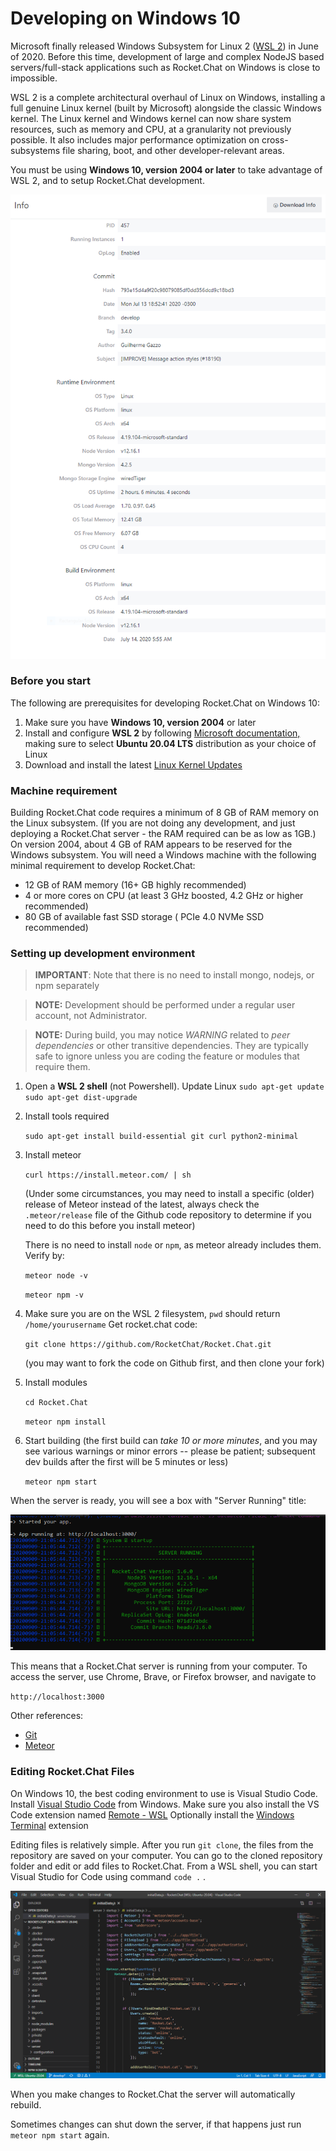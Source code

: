 # Developing on Windows 10

Microsoft finally released Windows Subsystem for Linux 2 \([WSL 2](https://docs.microsoft.com/en-us/windows/wsl/wsl2-index)\) in June of 2020.   Before this time, development of large and complex NodeJS based servers/full-stack applications such as Rocket.Chat on Windows is close to impossible.

WSL 2 is a complete architectural overhaul of Linux on Windows, installing a full genuine Linux kernel \(built by Microsoft\) alongside the classic Windows kernel. The Linux kernel and Windows kernel can now share system resources, such as memory and CPU, at a granularity not previously possible.  It also includes major performance optimization on cross-subsystems file sharing, boot, and other developer-relevant areas.  
  
You must be using **Windows 10, version 2004 or later** to take advantage of WSL 2, and to setup Rocket.Chat development.

![](../../.gitbook/assets/msinfo.png)

### Before you start

The following are prerequisites for developing Rocket.Chat on Windows 10:

1. Make sure you have **Windows 10, version 2004** or later
2. Install and configure **WSL 2** by following [Microsoft documentation,](https://docs.microsoft.com/en-us/windows/wsl/install-win10)  making sure to select **Ubuntu 20.04 LTS** distribution as your choice of Linux
3. Download and install the latest [Linux Kernel Updates](https://docs.microsoft.com/en-us/windows/wsl/wsl2-kernel)

###  Machine requirement

Building Rocket.Chat code requires a minimum of 8 GB of RAM memory on the Linux subsystem. \(If you are not doing any development, and just deploying a Rocket.Chat server - the RAM required can be as low as 1GB.\)   On version 2004, about 4 GB of RAM appears to be reserved for the Windows subsystem. You will need a Windows machine with the following minimal requirement to develop Rocket.Chat:

* 12 GB of RAM memory  \(16+ GB highly recommended\)
* 4 or more cores on CPU \(at least 3 GHz boosted,  4.2 GHz or higher recommended\)
* 80 GB of available fast SSD storage \( PCIe 4.0 NVMe SSD recommended\)

### Setting up development environment

> **IMPORTANT**: Note that there is no need to install mongo, nodejs, or npm separately

> **NOTE:** Development should be performed under a regular user account, not Administrator.

> **NOTE:** During build, you may notice  _WARNING_ related to _peer dependencies_ or other transitive dependencies. They are typically safe to ignore unless you are coding the feature or modules that require them.

1. Open a **WSL 2 shell** \(not Powershell\). Update Linux `sudo apt-get update sudo apt-get dist-upgrade`
2. Install tools required

   `sudo apt-get install build-essential git curl python2-minimal`

3. Install meteor

   `curl https://install.meteor.com/ | sh`

   \(Under some circumstances, you may need to install a specific \(older\) release of Meteor instead of the latest, always check the `.meteor/release` file of the Github code repository to determine if you need to do this before you install meteor\)

   There is no need to install `node` or `npm`, as meteor already includes them. Verify by:

   `meteor node -v`

   `meteor npm -v`

4. Make sure  you are on the WSL 2 filesystem, `pwd` should return `/home/yourusername` Get rocket.chat code: 

   `git clone https://github.com/RocketChat/Rocket.Chat.git`

    \(you may want to fork the code on Github first, and then clone your fork\)

5. Install modules

   `cd Rocket.Chat`

   `meteor npm install`

6. Start building \(the first build can _take 10 or more minutes_, and you may see various warnings or minor errors -- please be patient; subsequent dev builds after the first will be 5 minutes or less\)

   `meteor npm start`

When the server is ready, you will see a box with "Server Running" title:

![](../../.gitbook/assets/image%20%2823%29.png)

This means that a Rocket.Chat server is running from your computer. To access the server,  use Chrome, Brave, or Firefox browser, and navigate to

`http://localhost:3000`

Other references:

* [Git](https://git-scm.com/book/en/v2/Getting-Started-Installing-Git)
* [Meteor](https://www.meteor.com/install)

### Editing Rocket.Chat Files

On Windows 10, the best coding environment to use is Visual Studio Code.  Install [Visual Studio Code](https://code.visualstudio.com/download) from Windows.   Make sure you also install the VS Code extension named  [Remote - WSL](https://marketplace.visualstudio.com/items?itemName=ms-vscode-remote.remote-wsl)    Optionally install the [Windows Terminal](https://www.microsoft.com/en-ca/p/windows-terminal-preview/9n0dx20hk701?rtc=1) extension 

Editing files is relatively simple. After you run `git clone`, the files from the repository are saved on your computer. You can go to the cloned repository folder and edit or add files to Rocket.Chat. From a WSL shell, you can start Visual Studio for Code using command `code .`  .

![](../../.gitbook/assets/vscode.png)

  
When you make changes to Rocket.Chat the server will automatically rebuild.

Sometimes changes can shut down the server, if that happens just run `meteor npm start` again.  






